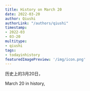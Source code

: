 ```yaml
---
title: History on March 20
date: 2022-03-20
author: Qiushi 
authorLink: "/authors/qiushi"
timestamp: 
- 2022-03
- 03-20
multitype: 
- qiushi
tags: 
- todayinhistory
featuredImagePreview: '/img/icon.png'
---
```









历史上的3月20日，

March 20 in history, 

<!--more-->

